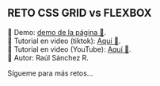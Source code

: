 ## RETO CSS GRID vs FLEXBOX

💙 Demo: [demo de la página 👀](https://raulsr92.github.io/Reto-CSSGrid-vs-FLEXBOX/).  
💚 Tutorial en video (tiktok): [Aquí 👀](https://www.tiktok.com/@raulsanchezcode).  
💜 Tutorial en video (YouTube): [Aquí 👀](https://www.youtube.com/@techwithraul).  
🧠 Autor: Raúl Sánchez R.  
  
Sígueme para más retos...